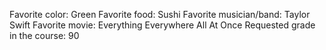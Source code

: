 Favorite color: Green
Favorite food: Sushi
Favorite musician/band: Taylor Swift
Favorite movie: Everything Everywhere All At Once
Requested grade in the course: 90
